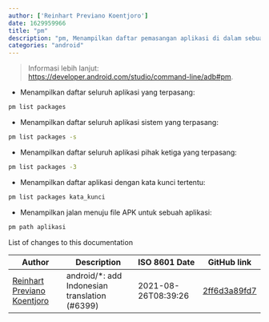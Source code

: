 ```yaml
---
author: ['Reinhart Previano Koentjoro']
date: 1629959966
title: "pm"
description: "pm, Menampilkan daftar pemasangan aplikasi di dalam sebuah perangkat Android."
categories: "android"
---
```

> Informasi lebih lanjut: <https://developer.android.com/studio/command-line/adb#pm>.

- Menampilkan daftar seluruh aplikasi yang terpasang:

```bash
pm list packages
```

- Menampilkan daftar seluruh aplikasi sistem yang terpasang:

```bash
pm list packages -s
```

- Menampilkan daftar seluruh aplikasi pihak ketiga yang terpasang:

```bash
pm list packages -3
```

- Menampilkan daftar aplikasi dengan kata kunci tertentu:

```bash
pm list packages kata_kunci
```

- Menampilkan jalan menuju file APK untuk sebuah aplikasi:

```bash
pm path aplikasi
```
List of changes to this documentation


Author | Description | ISO 8601 Date | GitHub link
------|-----|-----|-----
[Reinhart Previano Koentjoro](mailto:reinhart_previano@yahoo.com) | android/*: add Indonesian translation (#6399) | 2021-08-26T08:39:26 | [2ff6d3a89fd7](https://github.com/tldr-pages/tldr/commit/2ff6d3a89fd70c776e9fdebef1708fa7ff76e2cd)

